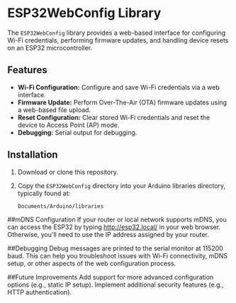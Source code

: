 # ESP32WebConfig Library

The `ESP32WebConfig` library provides a web-based interface for configuring Wi-Fi credentials, performing firmware updates, and handling device resets on an ESP32 microcontroller.

## Features

- **Wi-Fi Configuration:** Configure and save Wi-Fi credentials via a web interface.
- **Firmware Update:** Perform Over-The-Air (OTA) firmware updates using a web-based file upload.
- **Reset Configuration:** Clear stored Wi-Fi credentials and reset the device to Access Point (AP) mode.
- **Debugging:** Serial output for debugging.

## Installation

1. Download or clone this repository.
2. Copy the `ESP32WebConfig` directory into your Arduino libraries directory, typically found at:

   ```plaintext
   Documents/Arduino/libraries
##mDNS Configuration
If your router or local network supports mDNS, you can access the ESP32 by typing http://esp32.local/ in your web browser. Otherwise, you'll need to use the IP address assigned by your router.

##Debugging
Debug messages are printed to the serial monitor at 115200 baud. This can help you troubleshoot issues with Wi-Fi connectivity, mDNS setup, or other aspects of the web configuration process.

##Future Improvements
Add support for more advanced configuration options (e.g., static IP setup).
Implement additional security features (e.g., HTTP authentication).
